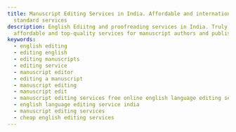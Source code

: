 ```yaml
---
title: Manuscript Editing Services in India. Affordable and international
  standard services
description: English Ediitng and proofreading services in India. Truly
  affordable and top-quality services for manuscript authors and publishers.
keywords:
  - english editing
  - editing english
  - editing manuscripts
  - editing service
  - manuscript editor
  - editing a manuscript
  - manuscript editing
  - manuscript edit
  - manuscript editing services free online english language editing service
  - english language editing service india
  - manuscript editing services
  - cheap english editing services
---
```

